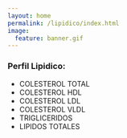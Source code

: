 ```yaml
---
layout: home
permalink: /lipidico/index.html
image:
  feature: banner.gif
---
```


### Perfil Lipidico:

* COLESTEROL TOTAL
* COLESTEROL HDL
* COLESTEROL LDL
* COLESTEROL VLDL
* TRIGLICERIDOS
* LIPIDOS TOTALES



